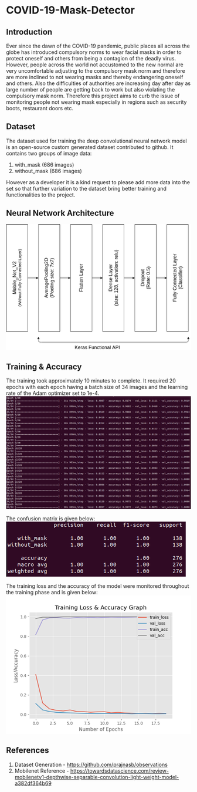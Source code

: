 # COVID-19-Mask-Detector

## Introduction
Ever since the dawn of the COVID-19 pandemic, public places all across the globe has introduced compulsory norms to wear facial masks in order to protect oneself and others from being a contagion of the deadly virus. However, people across the world not accustomed to the new normal are very uncomfortable adjusting to the compulsory mask norm and therefore are more inclined to not wearing masks and thereby endangering oneself and others. Also the difficulties of authorities are increasing day after day as large number of people are getting back to work but also violating the compulsory mask norm. Therefore this project aims to curb the issue of monitoring people not wearing mask especially in regions such as security boots, restaurant doors etc.

## Dataset
The dataset used for training the deep convolutional neural network model is an open-source custom generated dataset contributed to github. It contains two groups of image data:  
1. with_mask (686 images)
2. without_mask  (686 images)

However as a developer it is a kind request to please add more data into the set so that further variation to the dataset bring better training and functionalities to the project.

## Neural Network Architecture

![Architecture](https://github.com/borneelphukan/COVID-19-Mask-Detector/blob/master/images/network.png)


## Training & Accuracy

The training took approximately 10 minutes to complete. It required 20 epochs with each epoch having a batch size of 34 images and the learning rate of the Adam optimizer set to 1e-4. 
![Training Phase](https://github.com/borneelphukan/COVID-19-Mask-Detector/blob/master/images/Training.png)

The confusion matrix is given below:  
![Confusion Matrix](https://github.com/borneelphukan/COVID-19-Mask-Detector/blob/master/images/Classification.png)  

The training loss and the accuracy of the model were monitored throughout the training phase and is given below:  
![Training Loss & Accuracy Graph](https://github.com/borneelphukan/COVID-19-Mask-Detector/blob/master/plot.png)


## References
1. Dataset Generation - https://github.com/prajnasb/observations
2. Mobilenet Reference - https://towardsdatascience.com/review-mobilenetv1-depthwise-separable-convolution-light-weight-model-a382df364b69
